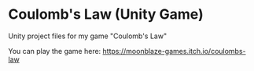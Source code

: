 # Coulomb's Law (Unity Game)
 Unity project files for my game "Coulomb's Law"
 
 You can play the game here: https://moonblaze-games.itch.io/coulombs-law
